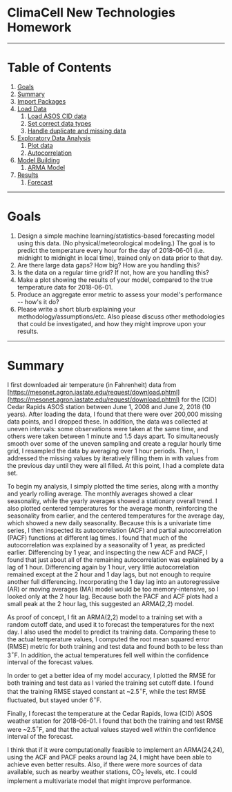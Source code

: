 # ClimaCell New Technologies Homework

***
# Table of Contents

1. [Goals](./climacell_new_technologies_homework.ipynb#goals)
2. [Summary](./climacell_new_technologies_homework.ipynb#summary)
3. [Import Packages](./climacell_new_technologies_homework.ipynb#import)
4. [Load Data](./climacell_new_technologies_homework.ipynb#load)
   1. [Load ASOS CID data](./climacell_new_technologies_homework.ipynb#CID)
   2. [Set correct data types](./climacell_new_technologies_homework.ipynb#types)
   3. [Handle duplicate and missing data](./climacell_new_technologies_homework.ipynb#missing)
5. [Exploratory Data Analysis](./climacell_new_technologies_homework.ipynb#eda)
   1. [Plot data](./climacell_new_technologies_homework.ipynb#plot)
   2. [Autocorrelation](./climacell_new_technologies_homework.ipynb#autocorr)
6. [Model Building](./climacell_new_technologies_homework.ipynb#model)
   1. [ARMA Model](./climacell_new_technologies_homework.ipynb#arma)
7. [Results](./climacell_new_technologies_homework.ipynb#results)
   1. [Forecast](./climacell_new_technologies_homework.ipynb#forecast)

***
# Goals <a name="goals"></a>

1. Design  a simple machine learning/statistics-based forecasting model using this data. (No
physical/meteorological modeling.) The goal is to predict the temperature every hour for the day of 2018-06-01 (i.e. midnight to midnight in local time), trained only on data prior to that day.
2. Are there large data gaps? How big? How are you handling this?
3. Is the data on a regular time grid? If not, how are you handling this?
4. Make a plot showing the results of your model, compared to the true temperature data for 2018-06-01.
5. Produce an aggregate error metric to assess your model's performance -- how's it do?
6. Please write a short blurb explaining your methodology/assumptions/etc. Also please discuss other
methodologies that could be investigated, and how they might improve upon your results.

***
# Summary <a name="summary"></a>

I first downloaded air temperature (in Fahrenheit) data from [https://mesonet.agron.iastate.edu/request/download.phtml](https://mesonet.agron.iastate.edu/request/download.phtml) for the \[CID\] Cedar Rapids ASOS station between June 1, 2008 and June 2, 2018 (10 years). After loading the data, I found that there were over 200,000 missing data points, and I dropped these. In addition, the data was collected at uneven intervals: some observations were taken at the same time, and others were taken between 1 minute and 1.5 days apart. To simultaneously smooth over some of the uneven sampling and create a regular hourly time grid, I resampled the data by averaging over 1 hour periods. Then, I addressed the missing values by iteratively filling them in with values from the previous day until they were all filled. At this point, I had a complete data set.

To begin my analysis, I simply plotted the time series, along with a monthy and yearly rolling average. The monthly averages showed a clear seasonality, while the yearly averages showed a stationary overall trend. I also plotted centered temperatures for the average month, reinforcing the seasonality from earlier, and the centered temperatures for the average day, which showed a new daily seasonality. Because this is a univariate time series, I then inspected its autocorrelation (ACF) and partial autocorrelation (PACF) functions at different lag times. I found that much of the autocorrelation was explained by a seasonality of 1 year, as predicted earlier. Differencing by 1 year, and inspecting the new ACF and PACF, I found that just about all of the remaining autocorrelation was explained by a lag of 1 hour. Differencing again by 1 hour, very little autocorrelation remained except at the 2 hour and 1 day lags, but not enough to require another full differencing. Incorporating the 1 day lag into an autoregressive (AR) or moving averages (MA) model would be too memory-intensive, so I looked only at the 2 hour lag. Because both the PACF and ACF plots had a small peak at the 2 hour lag, this suggested an ARMA(2,2) model.

As proof of concept, I fit an ARMA(2,2) model to a training set with a random cutoff date, and used it to forecast the temperatures for the next day. I also used the model to predict its training data. Comparing these to the actual temperature values, I computed the root mean squared error (RMSE) metric for both training and test data and found both to be less than 3$^{\circ}$F. In addition, the actual temperatures fell well within the confidence interval of the forecast values.

In order to get a better idea of my model accuracy, I plotted the RMSE for both training and test data as I varied the training set cutoff date. I found that the training RMSE stayed constant at ~2.5$^{\circ}$F, while the test RMSE fluctuated, but stayed under 6$^{\circ}$F.

Finally, I forecast the temperature at the Cedar Rapids, Iowa (CID) ASOS weather station for 2018-06-01. I found that both the training and test RMSE were ~2.5$^{\circ}$F, and that the actual values stayed well within the confidence interval of the forecast.

I think that if it were computationally feasible to implement an ARMA(24,24), using the ACF and PACF peaks around lag 24, I might have been able to achieve even better results. Also, if there were more sources of data available, such as nearby weather stations, CO$_{2}$ levels, etc. I could implement a multivariate model that might improve performance.